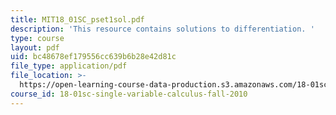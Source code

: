 ```yaml
---
title: MIT18_01SC_pset1sol.pdf
description: 'This resource contains solutions to differentiation. '
type: course
layout: pdf
uid: bc48678ef179556cc639b6b28e42d81c
file_type: application/pdf
file_location: >-
  https://open-learning-course-data-production.s3.amazonaws.com/18-01sc-single-variable-calculus-fall-2010/bc48678ef179556cc639b6b28e42d81c_MIT18_01SC_pset1sol.pdf
course_id: 18-01sc-single-variable-calculus-fall-2010
---
```

